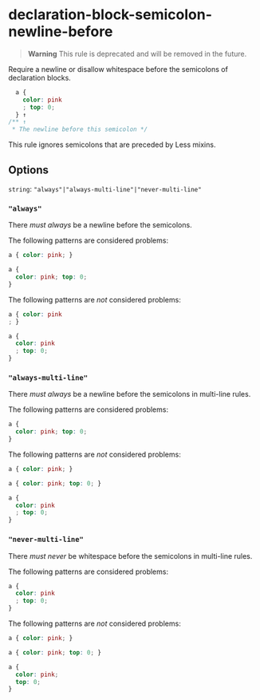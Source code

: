 # declaration-block-semicolon-newline-before

> **Warning**
> This rule is deprecated and will be removed in the future.

Require a newline or disallow whitespace before the semicolons of declaration blocks.

<!-- prettier-ignore -->
```css
  a {
    color: pink
    ; top: 0;
  } ↑
/** ↑
 * The newline before this semicolon */
```

This rule ignores semicolons that are preceded by Less mixins.

## Options

`string`: `"always"|"always-multi-line"|"never-multi-line"`

### `"always"`

There _must always_ be a newline before the semicolons.

The following patterns are considered problems:

<!-- prettier-ignore -->
```css
a { color: pink; }
```

<!-- prettier-ignore -->
```css
a {
  color: pink; top: 0;
}
```

The following patterns are _not_ considered problems:

<!-- prettier-ignore -->
```css
a { color: pink
; }
```

<!-- prettier-ignore -->
```css
a {
  color: pink
  ; top: 0;
}
```

### `"always-multi-line"`

There _must always_ be a newline before the semicolons in multi-line rules.

The following patterns are considered problems:

<!-- prettier-ignore -->
```css
a {
  color: pink; top: 0;
}
```

The following patterns are _not_ considered problems:

<!-- prettier-ignore -->
```css
a { color: pink; }
```

<!-- prettier-ignore -->
```css
a { color: pink; top: 0; }
```

<!-- prettier-ignore -->
```css
a {
  color: pink
  ; top: 0;
}
```

### `"never-multi-line"`

There _must never_ be whitespace before the semicolons in multi-line rules.

The following patterns are considered problems:

<!-- prettier-ignore -->
```css
a {
  color: pink
  ; top: 0;
}
```

The following patterns are _not_ considered problems:

<!-- prettier-ignore -->
```css
a { color: pink; }
```

<!-- prettier-ignore -->
```css
a { color: pink; top: 0; }
```

<!-- prettier-ignore -->
```css
a {
  color: pink;
  top: 0;
}
```
